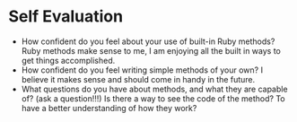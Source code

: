 # Self Evaluation

- How confident do you feel about your use of built-in Ruby methods? Ruby methods make sense to me, I am enjoying all the built in ways to get things accomplished.
- How confident do you feel writing simple methods of your own? I believe it makes sense and should come in handy in the future.
- What questions do you have about methods, and what they are capable of? (ask a question!!!)
Is there a way to see the code of the method? To have a better understanding of how they work?
